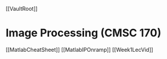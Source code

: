 [[VaultRoot]]
# Image Processing (CMSC 170)

[[MatlabCheatSheet]]
[[MatlabIPOnramp]]
[[Week1LecVid]]